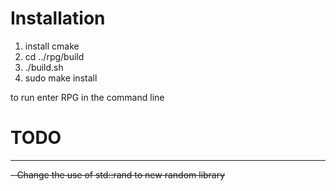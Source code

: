 # Installation

1. install cmake
2. cd ../rpg/build
3. ./build.sh
4. sudo make install

to run enter RPG in the command line

# TODO
---

 ~~- Change the use of std::rand to new random library~~
